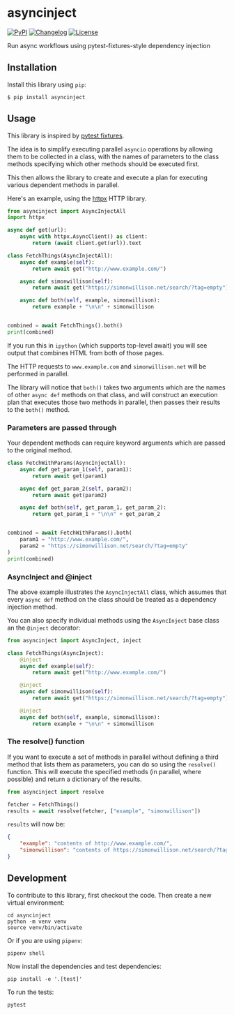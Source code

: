 # asyncinject

[![PyPI](https://img.shields.io/pypi/v/asyncinject.svg)](https://pypi.org/project/asyncinject/)
[![Changelog](https://img.shields.io/github/v/release/simonw/asyncinject?include_prereleases&label=changelog)](https://github.com/simonw/asyncinject/releases)
[![License](https://img.shields.io/badge/license-Apache%202.0-blue.svg)](https://github.com/simonw/asyncinject/blob/main/LICENSE)

Run async workflows using pytest-fixtures-style dependency injection

## Installation

Install this library using `pip`:

    $ pip install asyncinject

## Usage

This library is inspired by [pytest fixtures](https://docs.pytest.org/en/6.2.x/fixture.html).

The idea is to simplify executing parallel `asyncio` operations by allowing them to be collected in a class, with the names of parameters to the class methods specifying which other methods should be executed first.

This then allows the library to create and execute a plan for executing various dependent methods in parallel.

Here's an example, using the [httpx](https://www.python-httpx.org/) HTTP library.

```python
from asyncinject import AsyncInjectAll
import httpx

async def get(url):
    async with httpx.AsyncClient() as client:
        return (await client.get(url)).text

class FetchThings(AsyncInjectAll):
    async def example(self):
        return await get("http://www.example.com/")

    async def simonwillison(self):
        return await get("https://simonwillison.net/search/?tag=empty")

    async def both(self, example, simonwillison):
        return example + "\n\n" + simonwillison


combined = await FetchThings().both()
print(combined)
```
If you run this in `ipython` (which supports top-level await) you will see output that combines HTML from both of those pages.

The HTTP requests to `www.example.com` and `simonwillison.net` will be performed in parallel.

The library will notice that `both()` takes two arguments which are the names of other `async def` methods on that class, and will construct an execution plan that executes those two methods in parallel, then passes their results to the `both()` method.

### Parameters are passed through

Your dependent methods can require keyword arguments which are passed to the original method.

```python
class FetchWithParams(AsyncInjectAll):
    async def get_param_1(self, param1):
        return await get(param1)

    async def get_param_2(self, param2):
        return await get(param2)

    async def both(self, get_param_1, get_param_2):
        return get_param_1 + "\n\n" + get_param_2


combined = await FetchWithParams().both(
    param1 = "http://www.example.com/",
    param2 = "https://simonwillison.net/search/?tag=empty"
)
print(combined)
```

### AsyncInject and @inject

The above example illustrates the `AsyncInjectAll` class, which assumes that every `async def` method on the class should be treated as a dependency injection method.

You can also specify individual methods using the `AsyncInject` base class an the `@inject` decorator:

```python
from asyncinject import AsyncInject, inject

class FetchThings(AsyncInject):
    @inject
    async def example(self):
        return await get("http://www.example.com/")

    @inject
    async def simonwillison(self):
        return await get("https://simonwillison.net/search/?tag=empty")

    @inject
    async def both(self, example, simonwillison):
        return example + "\n\n" + simonwillison
```
### The resolve() function

If you want to execute a set of methods in parallel without defining a third method that lists them as parameters, you can do so using the `resolve()` function. This will execute the specified methods (in parallel, where possible) and return a dictionary of the results.

```python
from asyncinject import resolve

fetcher = FetchThings()
results = await resolve(fetcher, ["example", "simonwillison"])
```
`results` will now be:
```json
{
    "example": "contents of http://www.example.com/",
    "simonwillison": "contents of https://simonwillison.net/search/?tag=empty"
}
```

## Development

To contribute to this library, first checkout the code. Then create a new virtual environment:

    cd asyncinject
    python -m venv venv
    source venv/bin/activate

Or if you are using `pipenv`:

    pipenv shell

Now install the dependencies and test dependencies:

    pip install -e '.[test]'

To run the tests:

    pytest
